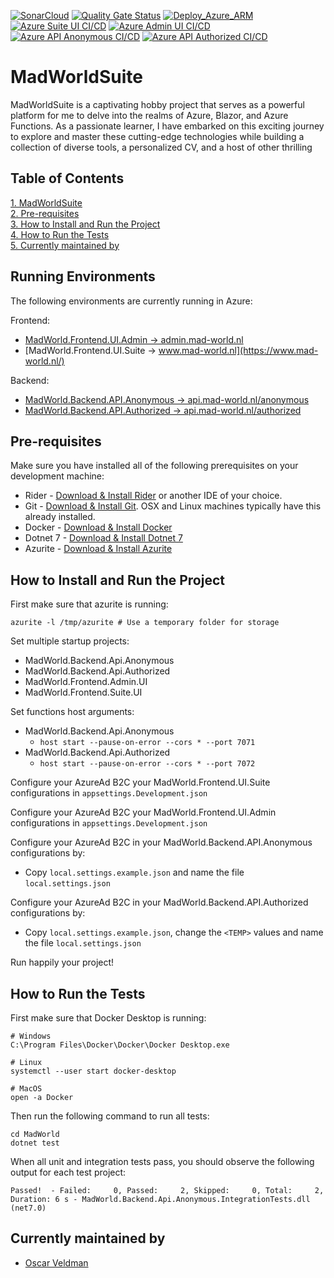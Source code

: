 [![SonarCloud](https://github.com/oveldman/MadWorldSuite/actions/workflows/sonarqube.yml/badge.svg)](https://github.com/oveldman/MadWorldSuite/actions/workflows/sonarqube.yml)
[![Quality Gate Status](https://sonarcloud.io/api/project_badges/measure?project=oveldman_MadWorldSuite&metric=alert_status)](https://sonarcloud.io/summary/new_code?id=oveldman_MadWorldSuite)
[![Deploy_Azure_ARM](https://github.com/oveldman/MadWorldSuite/actions/workflows/azure-resources.yml/badge.svg?branch=main)](https://github.com/oveldman/MadWorldSuite/actions/workflows/azure-resources.yml)
[![Azure Suite UI CI/CD](https://github.com/oveldman/MadWorldSuite/actions/workflows/azure-frontend-suite-ui.yml/badge.svg)](https://github.com/oveldman/MadWorldSuite/actions/workflows/azure-frontend-suite-ui.yml)
[![Azure Admin UI CI/CD](https://github.com/oveldman/MadWorldSuite/actions/workflows/azure-frontend-admin-ui.yml/badge.svg)](https://github.com/oveldman/MadWorldSuite/actions/workflows/azure-frontend-admin-ui.yml)
[![Azure API Anonymous CI/CD](https://github.com/oveldman/MadWorldSuite/actions/workflows/azure-api-anonymous.yml/badge.svg)](https://github.com/oveldman/MadWorldSuite/actions/workflows/azure-api-anonymous.yml)
[![Azure API Authorized CI/CD](https://github.com/oveldman/MadWorldSuite/actions/workflows/azure-api-authorized.yml/badge.svg)](https://github.com/oveldman/MadWorldSuite/actions/workflows/azure-api-authorized.yml)
# MadWorldSuite
MadWorldSuite is a captivating hobby project that serves as a powerful platform for me to delve into the realms of Azure,
Blazor, and Azure Functions. As a passionate learner, I have embarked on this exciting journey to explore and master these 
cutting-edge technologies while building a collection of diverse tools, a personalized CV, and a host of other thrilling 

## Table of Contents
[1. MadWorldSuite](#MadWorldSuite)\
[2. Pre-requisites](#Pre-requisites)\
[3. How to Install and Run the Project](#How-to-Install-and-Run-the-Project)\
[4. How to Run the Tests](#How-to-Run-the-Tests)\
[5. Currently maintained by](#Currently-maintained-by)

## Running Environments
The following environments are currently running in Azure:

Frontend:
* [MadWorld.Frontend.UI.Admin -> admin.mad-world.nl](https://admin.mad-world.nl/)
* [MadWorld.Frontend.UI.Suite -> www.mad-world.nl](https://www.mad-world.nl/)

Backend:
* [MadWorld.Backend.API.Anonymous -> api.mad-world.nl/anonymous](https://api.mad-world.nl/anonymous/swagger/ui)
* [MadWorld.Backend.API.Authorized -> api.mad-world.nl/authorized](https://api.mad-world.nl/authorized/swagger/ui)

## Pre-requisites
Make sure you have installed all of the following prerequisites on your development machine:
* Rider - [Download & Install Rider](https://www.jetbrains.com/rider/download/#section=windows) or another IDE of your choice.
* Git - [Download & Install Git](https://git-scm.com/downloads). OSX and Linux machines typically have this already installed.
* Docker - [Download & Install Docker](https://www.docker.com/products/docker-desktop)
* Dotnet 7 - [Download & Install Dotnet 7](https://dotnet.microsoft.com/download/dotnet/7.0)
* Azurite - [Download & Install Azurite](https://docs.microsoft.com/en-us/azure/storage/common/storage-use-azurite?tabs=visual-studio)

## How to Install and Run the Project
First make sure that azurite is running:
``` shell
azurite -l /tmp/azurite # Use a temporary folder for storage
```

Set multiple startup projects:
* MadWorld.Backend.Api.Anonymous
* MadWorld.Backend.Api.Authorized
* MadWorld.Frontend.Admin.UI
* MadWorld.Frontend.Suite.UI

Set functions host arguments:
* MadWorld.Backend.Api.Anonymous
  * `host start --pause-on-error --cors * --port 7071`
* MadWorld.Backend.Api.Authorized
  * `host start --pause-on-error --cors * --port 7072`

Configure your AzureAd B2C your MadWorld.Frontend.UI.Suite configurations in `appsettings.Development.json`

Configure your AzureAd B2C your MadWorld.Frontend.UI.Admin configurations in `appsettings.Development.json`

Configure your AzureAd B2C in your MadWorld.Backend.API.Anonymous configurations by:
* Copy `local.settings.example.json` and name the file `local.settings.json`

Configure your AzureAd B2C in your MadWorld.Backend.API.Authorized configurations by:
* Copy `local.settings.example.json`, change the `<TEMP>` values and name the file `local.settings.json`

Run happily your project!

## How to Run the Tests
First make sure that Docker Desktop is running:
``` shell
# Windows
C:\Program Files\Docker\Docker\Docker Desktop.exe

# Linux
systemctl --user start docker-desktop

# MacOS
open -a Docker
```
Then run the following command to run all tests:
``` shell
cd MadWorld
dotnet test
```
When all unit and integration tests pass, you should observe the following output for each test project:
``` shell
Passed!  - Failed:     0, Passed:     2, Skipped:     0, Total:     2, 
Duration: 6 s - MadWorld.Backend.Api.Anonymous.IntegrationTests.dll (net7.0)
```

## Currently maintained by
* [Oscar Veldman](https://www.github.com/oveldman)
